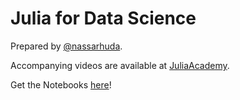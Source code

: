 # Julia for Data Science

Prepared by [@nassarhuda](https://github.com/nassarhuda).

Accompanying videos are available at [JuliaAcademy](https://juliaacademy.com/p/julia-for-data-science).

Get the Notebooks [here](https://github.com/JuliaAcademy/DataScience/blob/main/README.md)!


